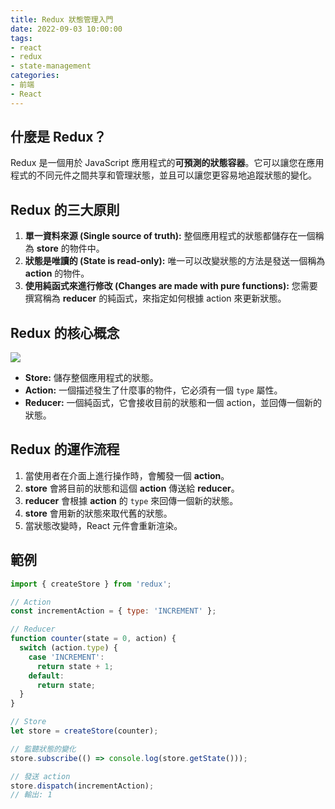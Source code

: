 ```yaml
---
title: Redux 狀態管理入門
date: 2022-09-03 10:00:00
tags:
- react
- redux
- state-management
categories:
- 前端
- React
---
```


## 什麼是 Redux？

Redux 是一個用於 JavaScript 應用程式的**可預測的狀態容器**。它可以讓您在應用程式的不同元件之間共享和管理狀態，並且可以讓您更容易地追蹤狀態的變化。

## Redux 的三大原則

1.  **單一資料來源 (Single source of truth):** 整個應用程式的狀態都儲存在一個稱為 **store** 的物件中。
2.  **狀態是唯讀的 (State is read-only):** 唯一可以改變狀態的方法是發送一個稱為 **action** 的物件。
3.  **使用純函式來進行修改 (Changes are made with pure functions):** 您需要撰寫稱為 **reducer** 的純函式，來指定如何根據 action 來更新狀態。

## Redux 的核心概念

![](https://i.imgur.com/ckg5NnB.png)

-   **Store:** 儲存整個應用程式的狀態。
-   **Action:** 一個描述發生了什麼事的物件，它必須有一個 `type` 屬性。
-   **Reducer:** 一個純函式，它會接收目前的狀態和一個 action，並回傳一個新的狀態。

## Redux 的運作流程

1.  當使用者在介面上進行操作時，會觸發一個 **action**。
2.  **store** 會將目前的狀態和這個 **action** 傳送給 **reducer**。
3.  **reducer** 會根據 **action** 的 `type` 來回傳一個新的狀態。
4.  **store** 會用新的狀態來取代舊的狀態。
5.  當狀態改變時，React 元件會重新渲染。

## 範例

```javascript
import { createStore } from 'redux';

// Action
const incrementAction = { type: 'INCREMENT' };

// Reducer
function counter(state = 0, action) {
  switch (action.type) {
    case 'INCREMENT':
      return state + 1;
    default:
      return state;
  }
}

// Store
let store = createStore(counter);

// 監聽狀態的變化
store.subscribe(() => console.log(store.getState()));

// 發送 action
store.dispatch(incrementAction);
// 輸出: 1
```
